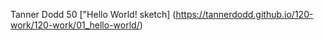 Tanner Dodd 50
["Hello World! sketch] (https://tannerdodd.github.io/120-work/120-work/01_hello-world/)
